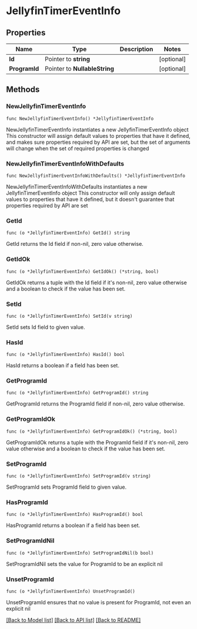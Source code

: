 # JellyfinTimerEventInfo

## Properties

Name | Type | Description | Notes
------------ | ------------- | ------------- | -------------
**Id** | Pointer to **string** |  | [optional] 
**ProgramId** | Pointer to **NullableString** |  | [optional] 

## Methods

### NewJellyfinTimerEventInfo

`func NewJellyfinTimerEventInfo() *JellyfinTimerEventInfo`

NewJellyfinTimerEventInfo instantiates a new JellyfinTimerEventInfo object
This constructor will assign default values to properties that have it defined,
and makes sure properties required by API are set, but the set of arguments
will change when the set of required properties is changed

### NewJellyfinTimerEventInfoWithDefaults

`func NewJellyfinTimerEventInfoWithDefaults() *JellyfinTimerEventInfo`

NewJellyfinTimerEventInfoWithDefaults instantiates a new JellyfinTimerEventInfo object
This constructor will only assign default values to properties that have it defined,
but it doesn't guarantee that properties required by API are set

### GetId

`func (o *JellyfinTimerEventInfo) GetId() string`

GetId returns the Id field if non-nil, zero value otherwise.

### GetIdOk

`func (o *JellyfinTimerEventInfo) GetIdOk() (*string, bool)`

GetIdOk returns a tuple with the Id field if it's non-nil, zero value otherwise
and a boolean to check if the value has been set.

### SetId

`func (o *JellyfinTimerEventInfo) SetId(v string)`

SetId sets Id field to given value.

### HasId

`func (o *JellyfinTimerEventInfo) HasId() bool`

HasId returns a boolean if a field has been set.

### GetProgramId

`func (o *JellyfinTimerEventInfo) GetProgramId() string`

GetProgramId returns the ProgramId field if non-nil, zero value otherwise.

### GetProgramIdOk

`func (o *JellyfinTimerEventInfo) GetProgramIdOk() (*string, bool)`

GetProgramIdOk returns a tuple with the ProgramId field if it's non-nil, zero value otherwise
and a boolean to check if the value has been set.

### SetProgramId

`func (o *JellyfinTimerEventInfo) SetProgramId(v string)`

SetProgramId sets ProgramId field to given value.

### HasProgramId

`func (o *JellyfinTimerEventInfo) HasProgramId() bool`

HasProgramId returns a boolean if a field has been set.

### SetProgramIdNil

`func (o *JellyfinTimerEventInfo) SetProgramIdNil(b bool)`

 SetProgramIdNil sets the value for ProgramId to be an explicit nil

### UnsetProgramId
`func (o *JellyfinTimerEventInfo) UnsetProgramId()`

UnsetProgramId ensures that no value is present for ProgramId, not even an explicit nil

[[Back to Model list]](../README.md#documentation-for-models) [[Back to API list]](../README.md#documentation-for-api-endpoints) [[Back to README]](../README.md)


